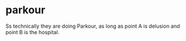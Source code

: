 # parkour
Ss technically they are doing Parkour, as long as point A is delusion and point B is the hospital.
